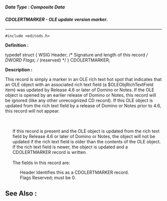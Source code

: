 ##### Data Type : Composite Data
##### CDOLERTMARKER - OLE update version marker.
---
```
#include <editods.h>
```

**Definition :**

typedef struct {
   WSIG  Header; /* Signature and length of this record */
   DWORD Flags;  /* (reserved) */
} CDOLERTMARKER;

**Description :**

This record is simply a marker in an OLE rich text hot spot that indicates that an OLE object with an associated rich text field (a $OLEObjRichTextField item) was updated by Release 4.6 or later of Domino or Notes.  If the OLE object is opened by an earlier release of Domino or Notes, this record will be ignored (like any other unrecognized CD record).  If this OLE object is updated from the rich text field by a release of Domino or Notes prior to 4.6, this record will not appear.
<ul><br>
<br>
If this record is present and the OLE object is updated from the rich text field by Release 4.6 or later of Domino or Notes, the object will not be updated if the rich text field is older than the contents of the OLE object.  If the rich text field is newer, the object is updated and a CDOLERTMARKER record is written.<br>
<br>
The fields in this record are:<br>

<ul>Header		Identifies this as a CDOLERTMARKER record.<br>
Flags		Reserved;  must be 0.</ul>
</ul>



**See Also :**
---
